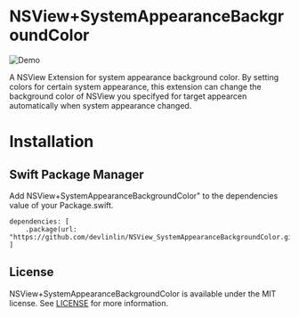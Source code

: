 # NSView+SystemAppearanceBackgroundColor

![Demo](Resource/demo.gif) 

A NSView Extension for system appearance background color.
By setting colors for certain system appearance, this extension can change the background color of NSView you specifyed for target appearcen automatically when system appearance changed.

# Installation

## Swift Package Manager
Add NSView+SystemAppearanceBackgroundColor" to the dependencies value of your Package.swift.

```
dependencies: [
    .package(url: "https://github.com/devlinlin/NSView_SystemAppearanceBackgroundColor.git"
]
```

## License

NSView+SystemAppearanceBackgroundColor is available under the MIT license. See [LICENSE](LICENSE) for more information.
